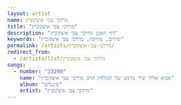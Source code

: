 ```yaml
---
layout: artist
name: מרדכי צבי איצקוביץ
title: "מרדכי צבי איצקוביץ"
description: "דף האמן מרדכי צבי איצקוביץ"
keywords: "שירים, מוזיקה, מרדכי צבי איצקוביץ"
permalink: /artists/מרדכי-צבי-איצקוביץ/
redirect_from:
  - /artists/list/מרדכי צבי איצקוביץ
songs:
  - number: "33290"
    name: "אבוא אליך שיר מרגש של המלחין הרב מרדכי צבי איצקוביץ"
    album: "סינגלים"
    artist: "מרדכי צבי איצקוביץ"
---
```


